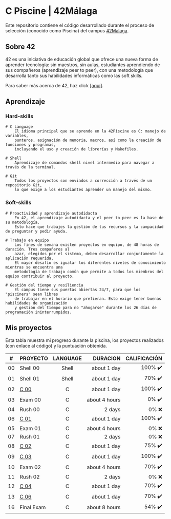 # C Piscine | 42Málaga

Este repositorio contiene el código desarrollado durante el proceso de selección (conocido como Piscina) del campus [42Malaga](https://www.42malaga.com/). 


## Sobre 42
42 es una iniciativa de educación global que ofrece una nueva forma de aprender tecnología: sin maestros, sin aulas, estudiantes aprendiendo de sus compañeros (aprendizaje peer to peer), con una metodología que desarrolla tanto sus habilidades informáticas como las soft skills.


Para saber más acerca de 42, haz click [[aquí]](https://www.fundaciontelefonica.com/empleabilidad/campus-42/).

## Aprendizaje 

### Hard-skills
	# C Language
        El idioma principal que se aprende en la 42Piscine es C: manejo de variables,
        punteros, asignación de memoria, macros, así como la creación de funciones y programas,
        incluyendo el uso y creación de librerías y Makefiles.

	# Shell
        Aprendizaje de comandos shell nivel intermedio para navegar a través de la terminal. 

	# Git
        Todos los proyectos son enviados a corrección a través de un repositorio Git,
        lo que exige a los estudiantes aprender un manejo del mismo.

### Soft-skills
	# Proactividad y aprendizaje autodidacta
        En 42, el aprendizaje autodidacta y el peer to peer es la base de su metodología.
        Esto hace que trabajes la gestión de tus recursos y la campacidad de preguntar y pedir ayuda.

	# Trabajo en equipo
        Los fines de semana existen proyectos en equipo, de 48 horas de duración. Tres compañeros al 
        azar, elegidos por el sistema, deben desarrollar conjuntamente la aplicación requerida.
        El mayor desafío es igualar los diferentes niveles de conocimiento mientras se encuentra una
        metodología de trabajo común que permite a todos los miembros del equipo contribuir al proyecto.

	# Gestión del tiempo y resiliencia
        El campus tiene sus puertas abiertas 24/7, para que los "pisciners" sean libres
        de trabajar en el horario que prefieran. Esto exige tener buenas habilidades de organización 
        y gestión del tiempo para no "ahogarse" durante los 26 días de programación ininterrumpidos.
        
## Mis proyectos

Esta tabla muestra mi progreso durante la piscina, los proyectos realizados (con enlace al código) y la puntuación obtenida. 

|#	|PROYECTO					|LANGUAGE	|DURACION		|CALIFICACIÓN				|
|:-:|:--						|:-:		|--:			|--:						|
|00	|Shell 00       		    |Shell		|about 1 day	|100% :heavy_check_mark:	|
|01	|Shell 01                   |Shell		|about 1 day	|70% :heavy_check_mark:	    |
|02	|[C 00](./c00/)             |C			|about 1 day	|100% :heavy_check_mark:	|
|03	|Exam 00					|C			|about 4 hours	|0% :heavy_check_mark:		|
|04	|Rush 00		            |C			|2 days			|0% :x:						|
|06	|[C 01](./c01/)             |C			|about 1 day	|100% :heavy_check_mark:	|
|05	|Exam 01					|C			|about 4 hours	|0% :x:		                |
|07	|Rush 01		            |C			|2 days			|0% :x:						|
|08	|[C 02](./c02/)		        |C			|about 1 day	|75% :heavy_check_mark:		|
|09	|[C 03](./c03/)		        |C			|about 1 day	|100% :heavy_check_mark:	|
|10	|Exam 02					|C			|about 4 hours	|70% :heavy_check_mark:		|
|11	|Rush 02	                |C			|2 days			|0% :x:					    |
|12	|[C 04](./c04/)		        |C			|about 1 day	|70% :heavy_check_mark:	    |
|13	|[C 06](./c06/)		        |C			|about 1 day	|70% :heavy_check_mark:	    |
|16	|Final Exam					|C			|about 8 hours	|54% :heavy_check_mark:		|
